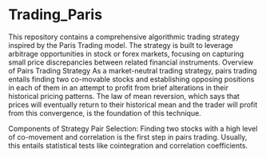 # Trading_Paris
This repository contains a comprehensive algorithmic trading strategy inspired by the Paris Trading model. The strategy is built to leverage arbitrage opportunities in stock or forex markets, focusing on capturing small price discrepancies between related financial instruments.
Overview of Pairs Trading Strategy As a market-neutral trading strategy, pairs trading entails finding two co-movable stocks and establishing opposing positions in each of them in an attempt to profit from brief alterations in their historical pricing patterns. The law of mean reversion, which says that prices will eventually return to their historical mean and the trader will profit from this convergence, is the foundation of this technique.

Components of Strategy Pair Selection: Finding two stocks with a high level of co-movement and correlation is the first step in pairs trading. Usually, this entails statistical tests like cointegration and correlation coefficients.

